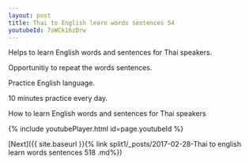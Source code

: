 ```yaml
---
layout: post
title: Thai to English learn words sentences 54 
youtubeId: 7sWCk16zDrw
---
```

 
 
Helps to learn English words and sentences for Thai speakers.

Opportunitiy to repeat the words sentences. 

Practice English language. 
 
10 minutes practice every day. 
 
How to learn English words and sentences for Thai speakers 
 
{% include youtubePlayer.html id=page.youtubeId %}
 
 
[Next]({{ site.baseurl }}{% link  split1/_posts/2017-02-28-Thai to english learn words sentences 518 .md%})
 
